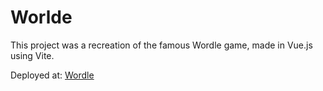 # Worlde

This project was a recreation of the famous Wordle game, made in Vue.js using Vite.

Deployed at: [Wordle]([https://link-url-here.org](https://elekadam21.github.io/wordle/))
